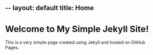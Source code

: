 --
layout: default
title: Home
---

# Welcome to My Simple Jekyll Site!

This is a very simple page created using Jekyll and hosted on GitHub Pages.
